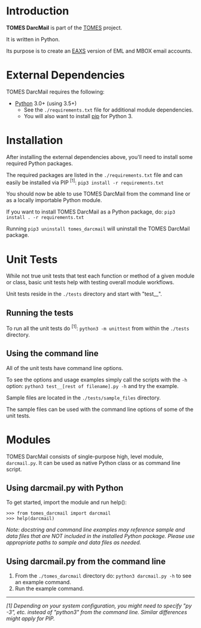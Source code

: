 # Introduction

**TOMES DarcMail** is part of the [TOMES](https://www.ncdcr.gov/resources/records-management/tomes) project.

It is written in Python.

Its purpose is to create an [EAXS](https://github.com/StateArchivesOfNorthCarolina/tomes-eaxs) version of EML and MBOX email accounts.

# External Dependencies
TOMES DarcMail requires the following:

- [Python](https://www.python.org) 3.0+ (using 3.5+)
	- See the `./requirements.txt` file for additional module dependencies.
	- You will also want to install [pip](https://pypi.python.org/pypi/pip) for Python 3.

# Installation
After installing the external dependencies above, you'll need to install some required Python packages.

The required packages are listed in the `./requirements.txt` file and can easily be installed via PIP <sup>[1]</sup>: `pip3 install -r requirements.txt`

You should now be able to use TOMES DarcMail from the command line or as a locally importable Python module.

If you want to install TOMES DarcMail as a Python package, do: `pip3 install . -r requirements.txt`

Running `pip3 uninstall tomes_darcmail` will uninstall the TOMES DarcMail package.

# Unit Tests
While not true unit tests that test each function or method of a given module or class, basic unit tests help with testing overall module workflows.

Unit tests reside in the `./tests` directory and start with "test__".

## Running the tests
To run all the unit tests do <sup>[1]</sup>: `python3 -m unittest` from within the `./tests` directory.

## Using the command line
All of the unit tests have command line options.

To see the options and usage examples simply call the scripts with the `-h` option: `python3 test__[rest of filename].py -h` and try the example.

Sample files are located in the `./tests/sample_files` directory.

The sample files can be used with the command line options of some of the unit tests.

# Modules
TOMES DarcMail consists of single-purpose high, level module, `darcmail.py`. It can be used as native Python class or as command line script.

## Using darcmail.py with Python
To get started, import the module and run help():

	>>> from tomes_darcmail import darcmail
	>>> help(darcmail)

*Note: docstring and command line examples may reference sample and data files that are NOT included in the installed Python package. Please use appropriate paths to sample and data files as needed.*

## Using darcmail.py from the command line
1. From the `./tomes_darcmail` directory do: `python3 darcmail.py -h` to see an example command.
2. Run the example command.

-----
*[1] Depending on your system configuration, you might need to specify "py -3", etc. instead of "python3" from the command line. Similar differences might apply for PIP.*

